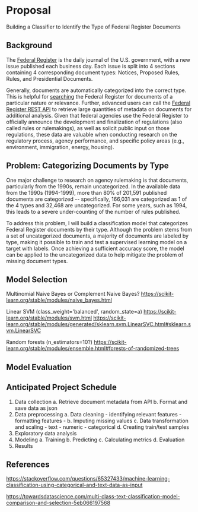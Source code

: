 # Proposal

Building a Classifier to Identify the Type of Federal Register Documents

## Background

The [Federal Register](https://www.federalregister.gov/) is the daily journal of the U.S. government, with a new issue published each business day. Each issue is split into 4 sections containing 4 corresponding document types: Notices, Proposed Rules, Rules, and Presidential Documents.

Generally, documents are automatically categorized into the correct type. This is helpful for [searching](https://www.federalregister.gov/documents/search#advanced) the Federal Register for documents of a particular nature or relevance. Further, advanced users can call the [Federal Register REST API](https://www.federalregister.gov/reader-aids/developer-resources/rest-api) to retrieve large quantities of metadata on documents for additional analysis. Given that federal agencies use the Federal Register to officially announce the development and finalization of regulations (also called rules or rulemakings), as well as solicit public input on those regulations, these data are valuable when conducting research on the regulatory process, agency performance, and specific policy areas (e.g., environment, immigration, energy, housing).

## Problem: Categorizing Documents by Type

One major challenge to research on agency rulemaking is that documents, particularly from the 1990s, remain uncategorized. In the available data from the 1990s (1994-1999), more than 80% of 201,591 published documents are categorized -- specifically, 166,031 are categorized as 1 of the 4 types and 32,468 are uncategorized. For some years, such as 1994, this leads to a severe under-counting of the number of rules published.

To address this problem, I will build a classification model that categorizes Federal Register documents by their type. Although the problem stems from a set of uncategorized documents, a majority of documents are labeled by type, making it possible to train and test a supervised learning model on a target with labels. Once achieving a sufficient accuracy score, the model can be applied to the uncategorized data to help mitigate the problem of missing document types.

## Model Selection

Multinomial Naive Bayes or Complement Naive Bayes?
https://scikit-learn.org/stable/modules/naive_bayes.html

Linear SVM (class_weight='balanced', random_state=a)
https://scikit-learn.org/stable/modules/svm.html
https://scikit-learn.org/stable/modules/generated/sklearn.svm.LinearSVC.html#sklearn.svm.LinearSVC

Random forests (n_estimators=10?)
https://scikit-learn.org/stable/modules/ensemble.html#forests-of-randomized-trees


## Model Evaluation


## Anticipated Project Schedule

1. Data collection
	a. Retrieve document metadata from API
	b. Format and save data as json
2. Data preprocessing
	a. Data cleaning
		- identifying relevant features
		- formatting features
		- 
	b. Imputing missing values
	c. Data transformation and scaling
		- text
		- numeric
		- categorical
	d. Creating train/test samples
3. Exploratory data analysis
4. Modeling
	a. Training
	b. Predicting
	c. Calculating metrics
	d. Evaluation
5. Results


## References


https://stackoverflow.com/questions/65327433/machine-learning-classification-using-categorical-and-text-data-as-input

https://towardsdatascience.com/multi-class-text-classification-model-comparison-and-selection-5eb066197568

